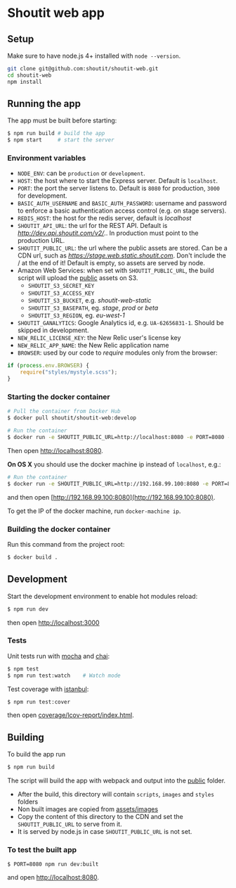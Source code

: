 # Shoutit web app

## Setup

Make sure to have node.js 4+ installed with `node --version`.

```bash
git clone git@github.com:shoutit/shoutit-web.git
cd shoutit-web
npm install
```

## Running the app

The app must be built before starting:

```bash
$ npm run build # build the app
$ npm start     # start the server
```

### Environment variables

* `NODE_ENV`: can be `production` or `development`.
* `HOST`: the host where to start the Express server. Default is `localhost`.
* `PORT`: the port the server listens to. Default is `8080` for production, `3000` for development.
* `BASIC_AUTH_USERNAME` and `BASIC_AUTH_PASSWORD`: username and password to enforce a basic authentication access control (e.g. on stage servers).
* `REDIS_HOST`: the host for the redis server, default is *localhost*
* `SHOUTIT_API_URL`: the url for the REST API. Default is *http://dev.api.shoutit.com/v2/*.. In production must point to the production URL.
* `SHOUTIT_PUBLIC_URL`: the url where the public assets are stored. Can be a CDN url, such as *https://stage.web.static.shoutit.com*. Don't include the / at the end of it! Default is empty, so assets are served by node.
* Amazon Web Services: when set with `SHOUTIT_PUBLIC_URL`, the build script will upload the [public](public) assets on S3.
	* `SHOUTIT_S3_SECRET_KEY`
	* `SHOUTIT_S3_ACCESS_KEY`
	* `SHOUTIT_S3_BUCKET`, e.g. *shoutit-web-static*
	* `SHOUTIT_S3_BASEPATH`, eg. *stage*, *prod* or *beta*
	* `SHOUTIT_S3_REGION`, eg. *eu-west-1*
* `SHOUTIT_GANALYTICS`: Google Analytics id, e.g. `UA-62656831-1`. Should be skipped in development.
* `NEW_RELIC_LICENSE_KEY`: the New Relic user's license key
* `NEW_RELIC_APP_NAME`: the New Relic application name
* `BROWSER`: used by our code to *require* modules only from the browser:

```js
if (process.env.BROWSER) {
	require("styles/mystyle.scss");
}
```

### Starting the docker container

```bash
# Pull the container from Docker Hub
$ docker pull shoutit/shoutit-web:develop

# Run the container
$ docker run -e SHOUTIT_PUBLIC_URL=http://localhost:8080 -e PORT=8080 -p 8080:8080 -it shoutit/shoutit-web:develop
```

Then open [http://localhost:8080](http://localhost:8080).

**On OS X** you should use the docker machine ip instead of `localhost`, e.g.:

```bash
# Run the container
$ docker run -e SHOUTIT_PUBLIC_URL=http://192.168.99.100:8080 -e PORT=8080 -p 8080:8080 -it shoutit/shoutit-web:develop
```

and then open [http://192.168.99.100:8080](http://192.168.99.100:8080).

To get the IP of the docker machine, run `docker-machine ip`.

### Building the docker container

Run this command from the project root:

```bash
$ docker build .
```

## Development

Start the development environment to enable hot modules reload:

```bash
$ npm run dev
```

then open  [http://localhost:3000](http://localhost:3000)

### Tests

Unit tests run with [mocha](http://mochajs.org) and [chai](http://chaijs.com):

```bash
$ npm test
$ npm run test:watch    # Watch mode
```

Test coverage with [istanbul](https://github.com/gotwarlost/istanbul):

```bash
$ npm run test:cover
```

then open [coverage/lcov-report/index.html](coverage/lcov-report/index.html).

## Building

To build the app run

```bash
$ npm run build
```

The script will build the app with webpack and output into the [public](public) folder.

* After the build, this directory will contain `scripts`, `images` and `styles` folders
* Non built images are copied from [assets/images](assets/images)
* Copy the content of this directory to the CDN and set the `SHOUTIT_PUBLIC_URL` to serve from it.
* It is served by node.js in case `SHOUTIT_PUBLIC_URL` is not set.

### To test the built app

```
$ PORT=8080 npm run dev:built
```

and open [http://localhost:8080](http://localhost:8080).
